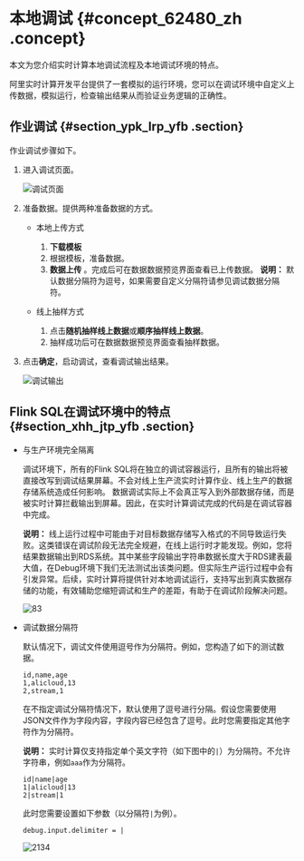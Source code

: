 # 本地调试 {#concept_62480_zh .concept}

本文为您介绍实时计算本地调试流程及本地调试环境的特点。

阿里实时计算开发平台提供了一套模拟的运行环境，您可以在调试环境中自定义上传数据，模拟运行，检查输出结果从而验证业务逻辑的正确性。

## 作业调试 {#section_ypk_lrp_yfb .section}

作业调试步骤如下。

1.  进入调试页面。

    ![调试页面](http://static-aliyun-doc.oss-cn-hangzhou.aliyuncs.com/assets/img/40862/155323933733363_zh-CN.png)

2.  准备数据。提供两种准备数据的方式。
    -   本地上传方式

        1.  **下载模板**
        2.  根据模板，准备数据。
        3.  **数据上传** 。完成后可在数据数据预览界面查看已上传数据。
        **说明：** 默认数据分隔符为逗号，如果需要自定义分隔符请参见调试数据分隔符。

    -   线上抽样方式
        1.  点击**随机抽样线上数据**或**顺序抽样线上数据**。
        2.  抽样成功后可在数据数据预览界面查看抽样数据。
3.  点击**确定**，启动调试，查看调试输出结果。

    ![调试输出](http://static-aliyun-doc.oss-cn-hangzhou.aliyuncs.com/assets/img/40862/155323933733365_zh-CN.png)


## Flink SQL在调试环境中的特点 {#section_xhh_jtp_yfb .section}

-   与生产环境完全隔离

    调试环境下，所有的Flink SQL将在独立的调试容器运行，且所有的输出将被直接改写到调试结果屏幕。不会对线上生产流实时计算作业、线上生产的数据存储系统造成任何影响。 数据调试实际上不会真正写入到外部数据存储，而是被实时计算拦截输出到屏幕。因此，在实时计算调试完成的代码是在调试容器中完成。

    **说明：** 线上运行过程中可能由于对目标数据存储写入格式的不同导致运行失败。这类错误在调试阶段无法完全规避，在线上运行时才能发现。例如，您将结果数据输出到RDS系统。其中某些字段输出字符串数据长度大于RDS建表最大值，在Debug环境下我们无法测试出该类问题。但实际生产运行过程中会有引发异常。后续，实时计算将提供针对本地调试运行，支持写出到真实数据存储的功能，有效辅助您缩短调试和生产的差距，有助于在调试阶段解决问题。

    ![83](http://static-aliyun-doc.oss-cn-hangzhou.aliyuncs.com/assets/img/40862/155323933733371_zh-CN.png)

-   调试数据分隔符

    默认情况下，调试文件使用逗号作为分隔符。例如，您构造了如下的测试数据。

    ```language-xml
    id,name,age
    1,alicloud,13
    2,stream,1
    
    ```

    在不指定调试分隔符情况下，默认使用了逗号进行分隔。假设您需要使用JSON文件作为字段内容，字段内容已经包含了逗号。此时您需要指定其他字符作为分隔符。

    **说明：** 实时计算仅支持指定单个英文字符（如下图中的`|`）为分隔符。不允许字符串，例如`aaa`作为分隔符。

    ```
    id|name|age
    1|alicloud|13
    2|stream|1
    
    ```

    此时您需要设置如下参数（以分隔符`|`为例）。

    ```language-SQL
    debug.input.delimiter = |
    
    ```

    ![2134](http://static-aliyun-doc.oss-cn-hangzhou.aliyuncs.com/assets/img/40862/155323933733372_zh-CN.png)


